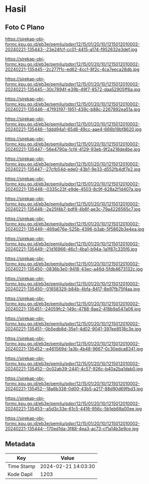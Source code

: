 # Hasil

## Foto C Plano

https://sirekap-obj-formc.kpu.go.id/eb3e/pemilu/pdpr/12/15/01/20/10/1215012010002-20240221-135443--23e24fcf-cc01-4415-a174-f952632e3def.jpg

https://sirekap-obj-formc.kpu.go.id/eb3e/pemilu/pdpr/12/15/01/20/10/1215012010002-20240221-135445--2c277f1c-ed62-4cc1-8f2c-4ca7eeca28db.jpg

https://sirekap-obj-formc.kpu.go.id/eb3e/pemilu/pdpr/12/15/01/20/10/1215012010002-20240221-135445--30c7894f-e39b-49f7-8572-daa52905ff6a.jpg

https://sirekap-obj-formc.kpu.go.id/eb3e/pemilu/pdpr/12/15/01/20/10/1215012010002-20240221-135446--47f93197-1951-439c-b88c-2267892ea51a.jpg

https://sirekap-obj-formc.kpu.go.id/eb3e/pemilu/pdpr/12/15/01/20/10/1215012010002-20240221-135446--1ddd94a1-65d6-49cc-aae4-666b19bf8620.jpg

https://sirekap-obj-formc.kpu.go.id/eb3e/pemilu/pdpr/12/15/01/20/10/1215012010002-20240221-135447--56e4790a-1cf4-4129-93eb-9f2a218de4be.jpg

https://sirekap-obj-formc.kpu.go.id/eb3e/pemilu/pdpr/12/15/01/20/10/1215012010002-20240221-135447--27cfb54d-ede0-43b1-9e33-d552fb4df7e2.jpg

https://sirekap-obj-formc.kpu.go.id/eb3e/pemilu/pdpr/12/15/01/20/10/1215012010002-20240221-135448--0335c23f-e9de-4503-8c9f-628a2f1d407a.jpg

https://sirekap-obj-formc.kpu.go.id/eb3e/pemilu/pdpr/12/15/01/20/10/1215012010002-20240221-135448--2e25f4b7-bdf8-4b6f-ae3c-79a4226565c7.jpg

https://sirekap-obj-formc.kpu.go.id/eb3e/pemilu/pdpr/12/15/01/20/10/1215012010002-20240221-135449--469a676e-525b-4396-b3ab-5f5862b3e4ea.jpg

https://sirekap-obj-formc.kpu.go.id/eb3e/pemilu/pdpr/12/15/01/20/10/1215012010002-20240221-135449--21d16966-46c1-4ba1-b94a-1a1f87c335f6.jpg

https://sirekap-obj-formc.kpu.go.id/eb3e/pemilu/pdpr/12/15/01/20/10/1215012010002-20240221-135450--0836b3e0-9418-43ec-a46d-5fdb4673132c.jpg

https://sirekap-obj-formc.kpu.go.id/eb3e/pemilu/pdpr/12/15/01/20/10/1215012010002-20240221-135450--01658329-b84b-4bfa-8417-8e97fb75f4aa.jpg

https://sirekap-obj-formc.kpu.go.id/eb3e/pemilu/pdpr/12/15/01/20/10/1215012010002-20240221-135451--24059fc2-149c-4788-8ae2-418b9a547a06.jpg

https://sirekap-obj-formc.kpu.go.id/eb3e/pemilu/pdpr/12/15/01/20/10/1215012010002-20240221-135451--0b5edb8d-35e1-4d02-9041-397ee8518c3e.jpg

https://sirekap-obj-formc.kpu.go.id/eb3e/pemilu/pdpr/12/15/01/20/10/1215012010002-20240221-135452--e461569d-1a3b-4b48-9667-0c30edca6341.jpg

https://sirekap-obj-formc.kpu.go.id/eb3e/pemilu/pdpr/12/15/01/20/10/1215012010002-20240221-135452--0c02ab39-2441-4c57-926c-b40a2ba1dab0.jpg

https://sirekap-obj-formc.kpu.go.id/eb3e/pemilu/pdpr/12/15/01/20/10/1215012010002-20240221-135452--18a6b338-0d00-43b5-a217-88d90d69fbd3.jpg

https://sirekap-obj-formc.kpu.go.id/eb3e/pemilu/pdpr/12/15/01/20/10/1215012010002-20240221-135453--a5d3c33e-61c5-4416-956c-5b1eb68a00ee.jpg

https://sirekap-obj-formc.kpu.go.id/eb3e/pemilu/pdpr/12/15/01/20/10/1215012010002-20240221-135444--170ed1da-3f88-4ea3-ac73-cf1a14b3e9ce.jpg


## Metadata

| Key        | Value               |
| ---------- | ------------------- |
| Time Stamp | 2024-02-21 14:03:30 |
| Kode Dapil | 1203                |



